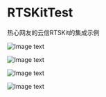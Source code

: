 # RTSKitTest
热心网友的云信RTSKit的集成示例

![Image text](https://github.com/NicalDai/Test/raw/master/%E7%99%BB%E9%99%86%E7%95%8C%E9%9D%A2.png)


![Image text](https://github.com/NicalDai/Test/raw/master/%E5%8F%91%E8%B5%B7%E7%95%8C%E9%9D%A2.png)


![Image text](https://github.com/NicalDai/Test/raw/master/%E7%AD%89%E5%BE%85%E7%95%8C%E9%9D%A2.png)


![Image text](https://github.com/NicalDai/Test/raw/master/%E7%99%BD%E6%9D%BF%E7%95%8C%E9%9D%A2.png)
